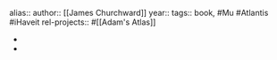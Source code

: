 alias::
author:: [[James Churchward]]
year::
tags:: book, #Mu #Atlantis #iHaveit
rel-projects:: #[[Adam's Atlas]]



-
-
